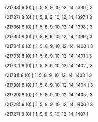 (21738) 8 (0) [ 1, 5, 8, 9, 10, 12, 14, 1396 ] 3 


(21737) 8 (0) [ 1, 5, 8, 9, 10, 12, 14, 1397 ] 3 


(21736) 8 (0) [ 1, 5, 8, 9, 10, 12, 14, 1398 ] 3 


(21735) 8 (0) [ 1, 5, 8, 9, 10, 12, 14, 1399 ] 3 


(21734) 8 (0) [ 1, 5, 8, 9, 10, 12, 14, 1400 ] 3 


(21733) 8 (0) [ 1, 5, 8, 9, 10, 12, 14, 1401 ] 3 


(21732) 8 (0) [ 1, 5, 8, 9, 10, 12, 14, 1402 ] 3 


(21731) 8 (0) [ 1, 5, 8, 9, 10, 12, 14, 1403 ] 3 


(21730) 8 (0) [ 1, 5, 8, 9, 10, 12, 14, 1404 ] 3 


(21729) 8 (0) [ 1, 5, 8, 9, 10, 12, 14, 1405 ] 3 


(21728) 8 (0) [ 1, 5, 8, 9, 10, 12, 14, 1406 ] 3 


(21727) 8 (0) [ 1, 5, 8, 9, 10, 12, 14, 1407 ]  

